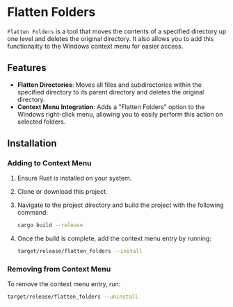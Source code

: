# Flatten Folders

`Flatten Folders` is a tool that moves the contents of a specified directory up one level and deletes the original directory. It also allows you to add this functionality to the Windows context menu for easier access.

## Features

- **Flatten Directories**: Moves all files and subdirectories within the specified directory to its parent directory and deletes the original directory.
- **Context Menu Integration**: Adds a "Flatten Folders" option to the Windows right-click menu, allowing you to easily perform this action on selected folders.

## Installation

### Adding to Context Menu

1. Ensure Rust is installed on your system.
2. Clone or download this project.
3. Navigate to the project directory and build the project with the following command:

    ```bash
    cargo build --release
    ```

4. Once the build is complete, add the context menu entry by running:

    ```bash
    target/release/flatten_folders --install
    ```

### Removing from Context Menu

To remove the context menu entry, run:

```bash
target/release/flatten_folders --uninstall
